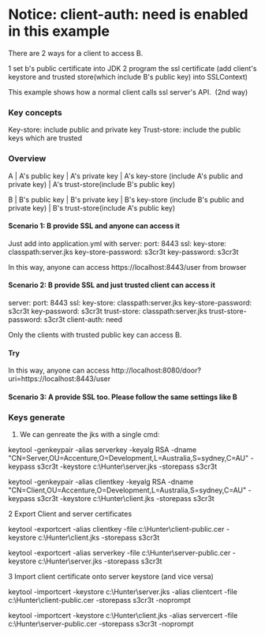 # Notice:  client-auth: need is enabled in this example

There are 2 ways for a client to access B.

1 set b's public certificate into JDK
2 program the ssl certificate (add client's keystore and trusted store(which include B's public key) into SSLContext)

This example shows how a normal client calls ssl server's API.  (2nd way)

### Key concepts
Key-store: include public and private key
Trust-store: include the public keys which are trusted

### Overview
>
A | A's public key | A's private key | A's key-store (include A's public and private key) | A's trust-store(include B's public key)
>
B | B's public key | B's private key | B's key-store (include B's public and private key) | B's trust-store(include A's public key)

#### Scenario 1:  B provide SSL and anyone can access it
Just add into application.yml with 
server:
  port: 8443
  ssl:
    key-store: classpath:server.jks
    key-store-password: s3cr3t
    key-password: s3cr3t

In this way, anyone can access https://localhost:8443/user from browser

#### Scenario 2:  B provide SSL and just trusted client can access it
>
server:
  port: 8443
  ssl:
    key-store: classpath:server.jks
    key-store-password: s3cr3t
    key-password: s3cr3t
    trust-store: classpath:server.jks
    trust-store-password: s3cr3t
    client-auth: need
    
Only the clients with trusted public key can access B.

#### Try
In this way, anyone can access http://localhost:8080/door?uri=https://localhost:8443/user


#### Scenario 3:  A provide SSL too. Please follow the same settings like B

### Keys generate
1. We can genreate the jks with a single cmd:
> 
keytool -genkeypair -alias serverkey -keyalg RSA -dname "CN=Server,OU=Accenture,O=Development,L=Australia,S=sydney,C=AU" -keypass s3cr3t -keystore c:\Hunter\server.jks -storepass s3cr3t 
>
keytool -genkeypair -alias clientkey -keyalg RSA -dname "CN=Client,OU=Accenture,O=Development,L=Australia,S=sydney,C=AU" -keypass s3cr3t -keystore c:\Hunter\client.jks -storepass s3cr3t

2 Export Client and server certificates
>
keytool -exportcert -alias clientkey -file c:\Hunter\client-public.cer -keystore c:\Hunter\client.jks -storepass s3cr3t 
>
keytool -exportcert -alias serverkey -file c:\Hunter\server-public.cer -keystore c:\Hunter\server.jks -storepass s3cr3t 

3 Import client certificate onto server keystore (and vice versa)
>
keytool -importcert -keystore c:\Hunter\server.jks -alias clientcert -file c:\Hunter\client-public.cer -storepass s3cr3t -noprompt
>
keytool -importcert -keystore c:\Hunter\client.jks -alias servercert -file c:\Hunter\server-public.cer -storepass s3cr3t -noprompt



